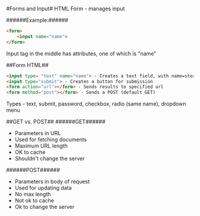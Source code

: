 #Forms and Input#
HTML Form - manages input

######Example:######

```HTML
<form>
    <input name="name">
</form>
```

Input tag in the middle has attributes, one of which is "name"

##Form HTML##

```HTML
<input type= "text" name="name"> - Creates a text field, with name=store
<input type="submit"> - Creates a button for submission
<form action="url"></form> - Sends results to specified url
<form method="post"></form> - Sends a POST (default GET)
```

Types - text, submit, password, checkbox, radio (same name), dropdown menu

##GET vs. POST##
######GET######
+ Parameters in URL
+ Used for fetching documents
+ Maximum URL length
+ OK to cache
+ Shouldn't change the server

######POST######
+ Parameters in body of request
+ Used for updating data
+ No max length
+ Not ok to cache
+ Ok to change the server

